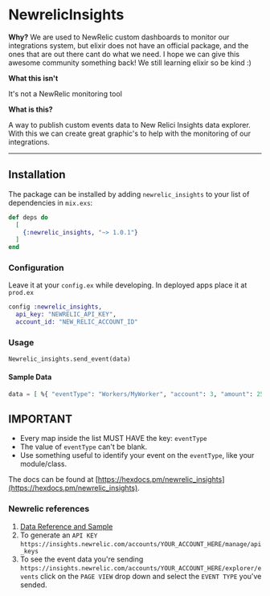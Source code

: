 # NewrelicInsights

**Why?**
We are used to NewRelic custom dashboards to monitor our integrations system, but elixir does not have an official package, and the ones that are out there cant do what we need. I hope we can give this awesome community something back! We still learning elixir so be kind :)

**What this isn't**

It's not a NewRelic monitoring tool

**What is this?**

A way to publish custom events data to New Relici Insights data explorer. With this we can create great graphic's to help with the monitoring of our integrations.

---

## Installation

The package can be installed
by adding `newrelic_insights` to your list of dependencies in `mix.exs`:

```elixir
def deps do
  [
    {:newrelic_insights, "~> 1.0.1"}
  ]
end
```

### Configuration

Leave it at your `config.ex` while developing.
In deployed apps place it at `prod.ex`

```elixir
config :newrelic_insights,
  api_key: "NEWRELIC_API_KEY",
  account_id: "NEW_RELIC_ACCOUNT_ID"
```

### Usage

`Newrelic_insights.send_event(data)`

#### Sample Data

```elixir
data = [ %{ "eventType": "Workers/MyWorker", "account": 3, "amount": 259.54 }, %{ "eventType": "Sample", "account": 5, "amount": 12309, "product": "Item" }]
```

## IMPORTANT

* Every map inside the list MUST HAVE the key: `eventType`
* The value of `eventType` can't be blank.
* Use something useful to identify your event on the `eventType`, like your module/class.

The docs can be found at [https://hexdocs.pm/newrelic_insights](https://hexdocs.pm/newrelic_insights).

### Newrelic references

1.  [Data Reference and Sample](https://docs.newrelic.com/docs/insights/insights-data-sources/custom-data/insert-custom-events-insights-api#json-format)
2.  To generate an `API KEY` `https://insights.newrelic.com/accounts/YOUR_ACCOUNT_HERE/manage/api_keys`
3.  To see the event data you're sending `https://insights.newrelic.com/accounts/YOUR_ACCOUNT_HERE/explorer/events` click on the `PAGE VIEW` drop down and select the `EVENT TYPE` you've sended.
